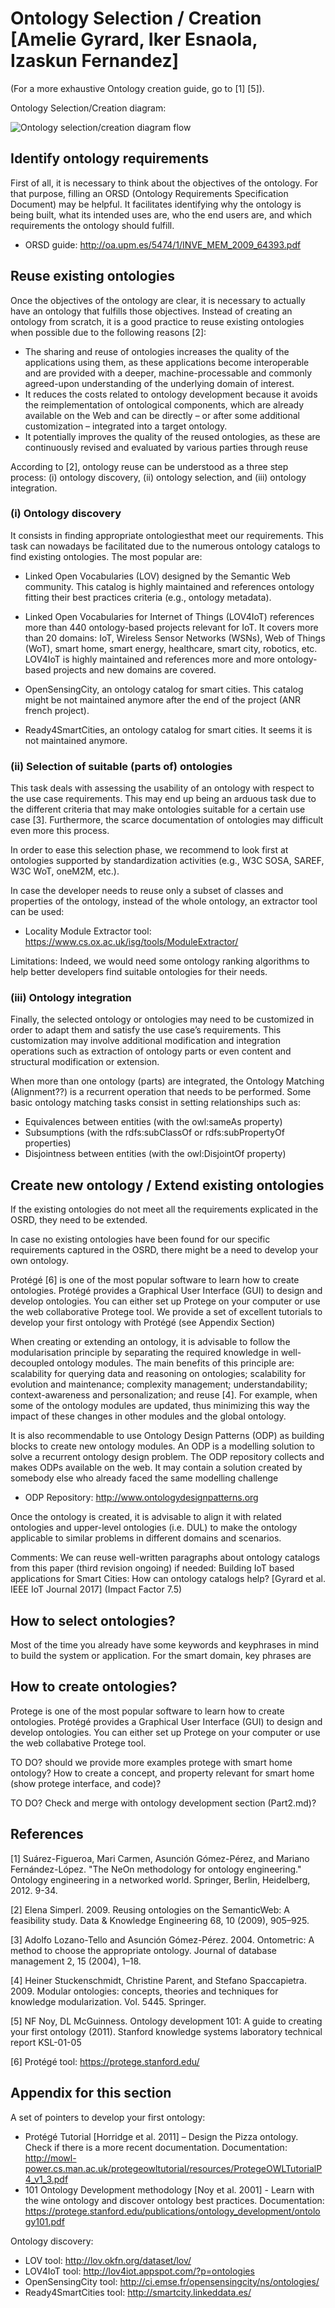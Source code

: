 # Ontology Selection / Creation [Amelie Gyrard, Iker Esnaola, Izaskun Fernandez]

(For a more exhaustive Ontology creation guide, go to [1] [5]).

Ontology Selection/Creation diagram:


![Ontology selection/creation diagram flow](https://image.ibb.co/d4iAxT/Diagram.png)

## Identify ontology requirements

First of all, it is necessary to think about the objectives of the ontology. For that purpose, filling an ORSD (Ontology Requirements Specification Document) may be helpful. It facilitates identifying why the ontology is being built, what its intended uses are, who the end users are, and which requirements the ontology should fulfill.

- ORSD guide: http://oa.upm.es/5474/1/INVE_MEM_2009_64393.pdf

## Reuse existing ontologies

Once the objectives of the ontology are clear, it is necessary to actually have an ontology that fulfills those objectives. Instead of creating an ontology from scratch, it is a good practice to reuse existing ontologies when possible due to the following reasons [2]:

- The sharing and reuse of ontologies increases the quality of the applications using them, as these applications become interoperable and are provided with a deeper, machine-processable and commonly agreed-upon understanding of the underlying domain of interest.
- It reduces the costs related to ontology development because it avoids the reimplementation of ontological components, which are already available on the Web and can be directly – or after some additional customization – integrated into a target ontology.
- It potentially improves the quality of the reused ontologies, as these are continuously revised and evaluated by various parties through reuse

According to [2], ontology reuse can be understood as a three step process: (i) ontology discovery, (ii) ontology selection, and (iii) ontology integration.

### (i) Ontology discovery 

It consists in finding appropriate ontologiesthat meet our requirements. This task can nowadays be facilitated due to the numerous ontology catalogs to find existing ontologies. The most popular are:
- Linked Open Vocabularies (LOV) designed by the Semantic Web community. This catalog is highly maintained and references ontology fitting their best practices criteria (e.g., ontology metadata).
 
- Linked Open Vocabularies for Internet of Things (LOV4IoT) references more than 440 ontology-based projects relevant for IoT. It covers more than 20 domains: IoT, Wireless Sensor Networks (WSNs), Web of Things (WoT), smart home, smart energy, healthcare, smart city, robotics, etc. LOV4IoT is highly maintained and references more and more ontology-based projects and new domains are covered.
   
- OpenSensingCity, an ontology catalog for smart cities. This catalog might be not maintained anymore after the end of the project (ANR french project).
  
- Ready4SmartCities, an ontology catalog for smart cities. It seems it is not maintained anymore. 

### (ii) Selection of suitable (parts of) ontologies

This task deals with assessing the usability of an ontology with respect to the use case requirements. This may end up being an arduous task due to the different criteria that may make ontologies suitable for a certain use case [3]. Furthermore, the scarce documentation of ontologies may difficult even more this process.

In order to ease this selection phase, we recommend to look first at ontologies supported by standardization activities (e.g., W3C SOSA, SAREF, W3C WoT, oneM2M, etc.).

In case the developer needs to reuse only a subset of classes and properties of the ontology, instead of the whole ontology, an extractor tool can be used:
- Locality Module Extractor tool: https://www.cs.ox.ac.uk/isg/tools/ModuleExtractor/ 

Limitations: Indeed, we would need some ontology ranking algorithms to help better developers find suitable ontologies for their needs.

### (iii) Ontology integration 
Finally, the selected ontology or ontologies may need to be customized in order to adapt them and satisfy the use case’s requirements. This customization may involve additional modification and integration operations such as extraction of ontology parts or even content and structural modification or extension.

When more than one ontology (parts) are integrated, the Ontology Matching (Alignment??) is a recurrent operation that needs to be performed. Some basic ontology matching tasks consist in setting relationships such as:
- Equivalences between entities (with the owl:sameAs property)
- Subsumptions (with the rdfs:subClassOf or rdfs:subPropertyOf properties)
- Disjointness between entities (with the owl:DisjointOf property)

## Create new ontology / Extend existing ontologies

If the existing ontologies do not meet all the requirements explicated in the OSRD, they need to be extended. 

In case no existing ontologies have been found for our specific requirements captured in the OSRD, there might be a need to develop your own ontology. 

Protégé [6] is one of the most popular software to learn how to create ontologies. Protégé provides a Graphical User Interface (GUI) to design and develop ontologies. You can either set up Protege on your computer or use the web collaborative Protege tool. We provide a set of excellent tutorials to develop your first ontology with Protégé (see Appendix Section)

When creating or extending an ontology, it is advisable to follow the modularisation principle by separating the required knowledge in well-decoupled ontology modules. The main benefits of this principle are: scalability for querying data and reasoning on ontologies; scalability for evolution and maintenance; complexity management; understandability; context-awareness and personalization; and reuse [4]. For example, when some of the ontology modules are updated, thus minimizing this way the impact of these changes in other modules and the global ontology.

It is also recommendable to use Ontology Design Patterns (ODP) as building blocks to create new ontology modules. An ODP is a modelling solution to solve a recurrent ontology design problem. The ODP repository collects and makes ODPs available on the web. It may contain a solution created by somebody else who already faced the same modelling challenge 

- ODP Repository: http://www.ontologydesignpatterns.org 

Once the ontology is created, it is advisable to align it with related ontologies and upper-level ontologies (i.e. DUL) to make the ontology applicable to similar problems in different domains and scenarios.

Comments:
We can reuse well-written paragraphs about ontology catalogs from this paper (third revision ongoing) if needed: Building IoT based applications for Smart Cities: How can ontology catalogs help? [Gyrard et al. IEEE IoT Journal 2017] (Impact Factor 7.5)

## How to select ontologies?
Most of the time you already have some keywords and keyphrases in mind to build the system or application. For the smart domain, key phrases are

## How to create ontologies?
Protege is one of the most popular software to learn how to create ontologies. Protégé provides a Graphical User Interface (GUI) to design and develop ontologies. You can either set up Protege on your computer or use the web collabative Protege tool.


TO DO? should we provide more examples protege with smart home ontology? How to create a concept, and property relevant for smart home (show protege interface, and code)?

TO DO? Check and merge with ontology development section (Part2.md)?

## References

[1] Suárez-Figueroa, Mari Carmen, Asunción Gómez-Pérez, and Mariano Fernández-López. "The NeOn methodology for ontology engineering." Ontology engineering in a networked world. Springer, Berlin, Heidelberg, 2012. 9-34.

[2] Elena Simperl. 2009. Reusing ontologies on the SemanticWeb: A feasibility study. Data & Knowledge Engineering 68, 10 (2009), 905–925.

[3] Adolfo Lozano-Tello and Asunción Gómez-Pérez. 2004. Ontometric: A method to choose the appropriate ontology. Journal of database management 2, 15 (2004), 1–18.

[4] Heiner Stuckenschmidt, Christine Parent, and Stefano Spaccapietra. 2009. Modular ontologies: concepts, theories and techniques for knowledge modularization. Vol. 5445. Springer.

[5] NF Noy, DL McGuinness. Ontology development 101: A guide to creating your first ontology (2011). Stanford knowledge systems laboratory technical report KSL-01-05

[6] Protégé tool: https://protege.stanford.edu/

## Appendix for this section

A set of pointers to develop your first ontology:
- Protégé Tutorial [Horridge et al. 2011] – Design the Pizza ontology. Check if there is a more recent documentation. Documentation: http://mowl-power.cs.man.ac.uk/protegeowltutorial/resources/ProtegeOWLTutorialP4_v1_3.pdf
- 101 Ontology Development methodology [Noy et al. 2001] - Learn with the wine ontology and discover ontology best practices. Documentation: https://protege.stanford.edu/publications/ontology_development/ontology101.pdf

 Ontology discovery: 
 - LOV tool: http://lov.okfn.org/dataset/lov/
 - LOV4IoT tool: http://lov4iot.appspot.com/?p=ontologies
 - OpenSensingCity tool: http://ci.emse.fr/opensensingcity/ns/ontologies/
 - Ready4SmartCities tool: http://smartcity.linkeddata.es/
